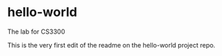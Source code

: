 # hello-world
The lab for CS3300

This is the very first edit of the readme on the hello-world project repo.
